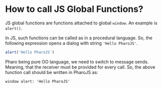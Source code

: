 # How to call JS Global Functions?

JS global functions are functions attached to global `window`. An example is `alert()`. 

In JS, such functions can be called as in a procedural language.  So, the following expression opens a dialog with string `'Hello PharoJS'`.

```js
alert('Hello PharoJS')
```

Pharo being pure OO language, we need to switch to message sends. Meaning, that the receiver must be provided for every call. So, the above function call should be written in PharoJS as:

```Smalltalk
window alert: 'Hello PharoJS'
```